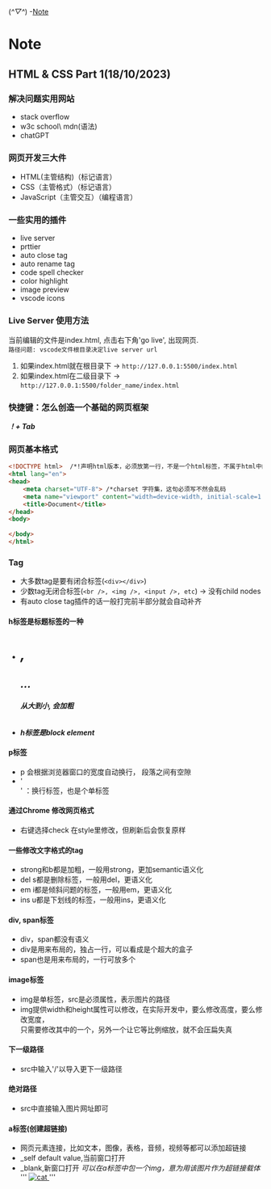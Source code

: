 (*^▽^*)
-[Note](#Note)



  # Note

  ## HTML & CSS Part 1(18/10/2023)
  
  ### 解决问题实用网站
  - stack overflow
  - w3c school\ mdn(语法)
  - chatGPT

  ### 网页开发三大件
  - HTML(主管结构)（标记语言）
  - CSS（主管格式）（标记语言）
  - JavaScript（主管交互）（编程语言）

  ### 一些实用的插件
  - live server
  - prttier
  - auto close tag
  - auto rename tag
  - code spell checker
  - color highlight
  - image preview
  - vscode icons

  ### Live Server 使用方法
  当前编辑的文件是index.html, 点击右下角'go live', 出现网页.<br>
  ```路径问题: vscode文件根目录决定live server url```<br>
  1. 如果index.html就在根目录下 -> `http://127.0.0.1:5500/index.html`
  2. 如果index.html在二级目录下 -> `http://127.0.0.1:5500/folder_name/index.html`

  
  ### 快捷键：怎么创造一个基础的网页框架
  ***！+ Tab***

  ### 网页基本格式
  ```html
  <!DOCTYPE html>  /*!声明html版本，必须放第一行，不是一个html标签，不属于html中的一部分
  <html lang="en"> 
  <head>
      <meta charset="UTF-8"> /*charset 字符集，这句必须写不然会乱码
      <meta name="viewport" content="width=device-width, initial-scale=1.0">
      <title>Document</title>
  </head>
  <body>
    
  </body>
  </html>
  ```

  ### Tag
  - 大多数tag是要有闭合标签(`<div></div>`)
  - 少数tag无闭合标签(`<br />, <img />, <input />, etc`) -> 没有child nodes
  - 有auto close tag插件的话一般打完前半部分就会自动补齐

  #### h标签是标题标签的一种
  - ***<h1>,<h2>... <h6> 从大到小, 会加粗***
  - ***h标签是block element***

  #### p标签
  - p 会根据浏览器窗口的宽度自动换行， 段落之间有空隙
  - '<br/>' ：换行标签，也是个单标签

  #### 通过Chrome 修改网页格式
  - 右键选择check 在style里修改，但刷新后会恢复原样

  #### 一些修改文字格式的tag
  - strong和b都是加粗，一般用strong，更加semantic语义化
  - del s都是删除标签，一般用del，更语义化
  - em i都是倾斜问题的标签，一般用em，更语义化
  - ins  u都是下划线的标签，一般用ins，更语义化

  #### div, span标签
  - div，span都没有语义
  - div是用来布局的，独占一行，可以看成是个超大的盒子
  - span也是用来布局的，一行可放多个

  #### image标签
  - img是单标签，src是必须属性，表示图片的路径
  - img提供width和height属性可以修改，在实际开发中，要么修改高度，要么修改宽度，<br>只需要修改其中的一个，另外一个让它等比例缩放，就不会压扁失真

  #### 下一级路径
  - src中输入'/'以导入更下一级路径

  #### 绝对路径
  - src中直接输入图片网址即可

  #### a标签(创建超链接)
  - 网页元素连接，比如文本，图像，表格，音频，视频等都可以添加超链接
  - _self default value,当前窗口打开
  - _blank,新窗口打开
  *可以在a标签中包一个img，意为用该图片作为超链接载体*
  ''' <a href="https://www.google.com" target="_blank">
      <img src="cat.jpg" alt="cat">
    </a> 
  '''
  
